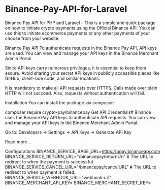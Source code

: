 # Binance-Pay-API-for-Laravel

Binance Pay API for PHP and Laravel - This is a simple and quick package on how to initiate crypto payments using the Official Binance API. You can use this to initiate ecommerce payments or any other payments of your choose from your website.

Binance Pay API
To authenticate requests in the Binance Pay API, API keys are used. You can view and manage your API keys in the Binance Merchant Admin Portal.

Since API keys carry numerous privileges, it is essential to keep them secure. Avoid sharing your secret API keys in publicly accessible places like GitHub, client-side code, and similar locations.

It is mandatory to make all API requests over HTTPS. Calls made over plain HTTP will not succeed. Also, requests without authentication will fail.

Installation
You can install the package via composer:

composer require crypto-pay/binancepay
Get API Credentials#
Binance uses the Binance Pay API keys to authenticate API requests. You can view and manage your API keys in the Binance Merchant Admin Portal.

Go to: Developers → Settings → API Keys → Generate API Key

Read more...

Configurations
BINANCE_SERVICE_BASE_URL=https://bpay.binanceapi.com
BINANCE_SERVICE_RETURN_URL="/binancepay/returnUrl" # The URL to redirect to when the payment is successful.
BINANCE_SERVICE_CANCEL_URL="/binancepay/cancelURL" # The URL to redirect to when payment is failed.
BINANCE_SERVICE_WEBHOOK_URL="webhook-url"
BINANCE_MERCHANT_API_KEY=<api-key>
BINANCE_MERCHANT_SECRET_KEY=<secret-key>
